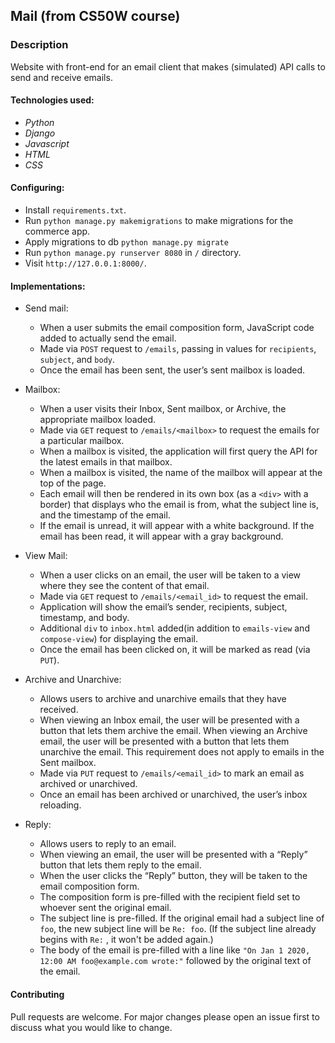 ## Mail (from CS50W course)

### Description
Website with front-end for an email client that makes (simulated) API calls to send and receive emails.

#### Technologies used:
- *Python*
- *Django*
- *Javascript*
- *HTML*
- *CSS*

#### Configuring:
- Install ```requirements.txt```.
- Run ```python manage.py makemigrations``` to make migrations for the commerce app.
- Apply migrations to db ```python manage.py migrate```
- Run ```python manage.py runserver 8080``` in ```/``` directory.
- Visit ```http://127.0.0.1:8000/```.


#### Implementations:
- Send mail:
	- When a user submits the email composition form, JavaScript code added to actually send the email.
	- Made via ```POST``` request to ```/emails```, passing in values for ```recipients```, ```subject```, and ```body```.
	- Once the email has been sent, the user’s sent mailbox is loaded.
	
- Mailbox:
	- When a user visits their Inbox, Sent mailbox, or Archive, the appropriate mailbox loaded.
	- Made via ```GET``` request to ```/emails/<mailbox>``` to request the emails for a particular mailbox.
	- When a mailbox is visited, the application will first query the API for the latest emails in that mailbox.
	- When a mailbox is visited, the name of the mailbox will appear at the top of the page.
	- Each email will then be rendered in its own box (as a ```<div>``` with a border) that displays who the email is from, what the subject line is, and the timestamp of the email.
	- If the email is unread, it will appear with a white background. If the email has been read, it will appear with a gray background.
	
- View Mail:
	- When a user clicks on an email, the user will be taken to a view where they see the content of that email.
	- Made via ```GET``` request to ```/emails/<email_id>``` to request the email.
	- Application will show the email’s sender, recipients, subject, timestamp, and body.
	- Additional ```div``` to ```inbox.html``` added(in addition to ```emails-view``` and ```compose-view```) for displaying the email.
	- Once the email has been clicked on, it will be marked as read (via ```PUT```).
	
- Archive and Unarchive:
	- Allows users to archive and unarchive emails that they have received.
	- When viewing an Inbox email, the user will be presented with a button that lets them archive the email. When viewing an Archive email, the user will be presented with a button that lets them unarchive the email. This requirement does not apply to emails in the Sent mailbox.
	- Made via ```PUT``` request to ```/emails/<email_id>``` to mark an email as archived or unarchived.
	- Once an email has been archived or unarchived, the user’s inbox reloading.
	
- Reply:
	- Allows users to reply to an email.
	- When viewing an email, the user will be presented with a “Reply” button that lets them reply to the email.
	- When the user clicks the “Reply” button, they will be taken to the email composition form.
	- The composition form is pre-filled with the recipient field set to whoever sent the original email.
	- The subject line is pre-filled. If the original email had a subject line of ```foo```, the new subject line will be ```Re: foo```. (If the subject line already begins with ```Re:``` , it won't be added again.)
	- The body of the email is pre-filled with a line like ```"On Jan 1 2020, 12:00 AM foo@example.com wrote:"``` followed by the original text of the email.

#### Contributing
Pull requests are welcome. For major changes please open an issue first to discuss what you would like to change.